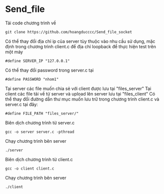 # Send_file
Tải code chương trình về
```
git clone https://github.com/hoangducccc/Send_file_socket
```
Có thể thay đổi địa chỉ ip của server tùy thuộc vào nhu cầu sử dụng, mặc định trong chương trình client.c để địa chỉ loopback để thực hiện test trên một máy
```
#define SERVER_IP "127.0.0.1"
```
Có thể thay đổi password trong server.c tại 
```
#define PASSWORD "nhom1"
```
Tại server các file muốn chia sẻ với client được lưu tại "files_server"
Tại client các file tải về từ server và upload lên server lưu tại "files_client"
Có thể thay đổi đường dẫn thư mục muốn lưu trữ trong chương trình client.c và server.c tại đây:
```
#define FILE_PATH "files_server/"
```
Biên dịch chương trình từ server.c
```
gcc -o server server.c -pthread
```
Chạy chương trình bên server
```
./server
```
Biên dịch chương trình từ client.c
```
gcc -o client client.c
```
Chạy chương trình bên server
```
./client
```
